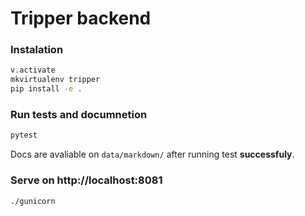 #  Tripper backend

### Instalation

```bash
v.activate
mkvirtualenv tripper
pip install -e .
```

### Run tests and documnetion
```bash
pytest
```

Docs are avaliable on `data/markdown/` after running test **successfuly**.

### Serve on http://localhost:8081
```bash
./gunicorn
```

